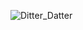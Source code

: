 ![Ditter_Datter](https://github.com/EEPUXProjects/PICBytes/assets/50055478/5d437109-01e5-4e74-94ab-99c7122b62a9)
